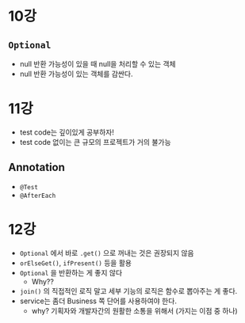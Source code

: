 # 10강
## `Optional`
- null 반환 가능성이 있을 때 null을 처리할 수 있는 객체
- null 반환 가능성이 있는 객체를 감싼다.

# 11강
- test code는 깊이있게 공부하자!
- test code 없이는 큰 규모의 프로젝트가 거의 불가능

## Annotation
- `@Test`
- `@AfterEach`

# 12강
- `Optional` 에서 바로 `.get()` 으로 꺼내는 것은 권장되지 않음
- `orElseGet()`, `ifPresent()` 등을 활용
- `Optional` 을 반환하는 게 좋지 않다 
  - Why??
- `join()` 의 직접적인 로직 말고 세부 기능의 로직은 함수로 뽑아주는 게 좋다.
- service는 좀더 Business 쪽 단어를 사용하여야 한다.
  - why? 기획자와 개발자간의 원활한 소통을 위해서 (가지는 이점 중 하나)